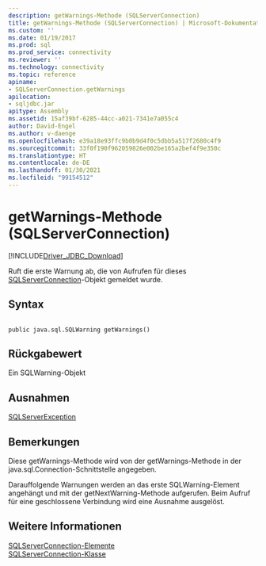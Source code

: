 ```yaml
---
description: getWarnings-Methode (SQLServerConnection)
title: getWarnings-Methode (SQLServerConnection) | Microsoft-Dokumentation
ms.custom: ''
ms.date: 01/19/2017
ms.prod: sql
ms.prod_service: connectivity
ms.reviewer: ''
ms.technology: connectivity
ms.topic: reference
apiname:
- SQLServerConnection.getWarnings
apilocation:
- sqljdbc.jar
apitype: Assembly
ms.assetid: 15af39bf-6285-44cc-a021-7341e7a055c4
author: David-Engel
ms.author: v-daenge
ms.openlocfilehash: e39a18e93ffc9b0b9d4f0c5dbb5a517f2680c4f9
ms.sourcegitcommit: 33f0f190f962059826e002be165a2bef4f9e350c
ms.translationtype: HT
ms.contentlocale: de-DE
ms.lasthandoff: 01/30/2021
ms.locfileid: "99154512"
---
```

# <a name="getwarnings-method-sqlserverconnection"></a>getWarnings-Methode (SQLServerConnection)
[!INCLUDE[Driver_JDBC_Download](../../../includes/driver_jdbc_download.md)]

  Ruft die erste Warnung ab, die von Aufrufen für dieses [SQLServerConnection](../../../connect/jdbc/reference/sqlserverconnection-class.md)-Objekt gemeldet wurde.  
  
## <a name="syntax"></a>Syntax  
  
```  
  
public java.sql.SQLWarning getWarnings()  
```  
  
## <a name="return-value"></a>Rückgabewert  
 Ein SQLWarning-Objekt  
  
## <a name="exceptions"></a>Ausnahmen  
 [SQLServerException](../../../connect/jdbc/reference/sqlserverexception-class.md)  
  
## <a name="remarks"></a>Bemerkungen  
 Diese getWarnings-Methode wird von der getWarnings-Methode in der java.sql.Connection-Schnittstelle angegeben.  
  
 Darauffolgende Warnungen werden an das erste SQLWarning-Element angehängt und mit der getNextWarning-Methode aufgerufen. Beim Aufruf für eine geschlossene Verbindung wird eine Ausnahme ausgelöst.  
  
## <a name="see-also"></a>Weitere Informationen  
 [SQLServerConnection-Elemente](../../../connect/jdbc/reference/sqlserverconnection-members.md)   
 [SQLServerConnection-Klasse](../../../connect/jdbc/reference/sqlserverconnection-class.md)  
  
  

